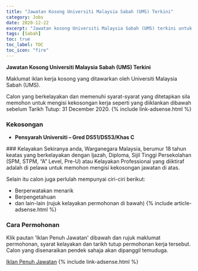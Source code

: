 ```yaml
---
title: "Jawatan Kosong Universiti Malaysia Sabah (UMS) Terkini" 
category: Jobs 
date: 2020-12-22 
excerpt: "Jawatan kosong Universiti Malaysia Sabah (UMS) terkini untuk kekosongan Pensyarah Universiti – Gred DS51/DS53/Khas C" 
tags: [Sabah] 
toc: true 
toc_label: TOC 
toc_icon: "fire" 
--- 
```


**Jawatan Kosong Universiti Malaysia Sabah (UMS) Terkini**

Maklumat iklan kerja kosong yang ditawarkan oleh Universiti Malaysia Sabah (UMS). 

Calon yang berkelayakan dan memenuhi syarat-syarat yang ditetapkan sila memohon untuk mengisi kekosongan kerja seperti yang diiklankan dibawah sebelum Tarikh Tutup: 31 December 2020. 
{% include link-adsense.html %} 
### Kekosongan 
<ul>
<li>
<p><strong>Pensyarah Universiti &#8211; Gred DS51/DS53/Khas C</strong></p>
</li>
</ul> 
### Kelayakan 
Sekiranya anda, Warganegara Malaysia, berumur 18 tahun keatas yang berkelayakan dengan Ijazah, Diploma, Sijil Tinggi Persekolahan (SPM, STPM, “A” Level, Pre-U) atau Kelayakan Professional yang diiktiraf adalah di pelawa untuk memohon mengisi kekosongan jawatan di atas.

Selain itu calon juga perlulah mempunyai ciri-ciri berikut:
- Berperwatakan menarik
- Berpengetahuan
- dan lain-lain (rujuk kelayakan permohonan di bawah) 
{% include article-adsense.html %} 
### Cara Permohonan 
Klik pautan 'Iklan Penuh Jawatan' dibawah dan rujuk maklumat permohonan, syarat kelayakan dan tarikh tutup permohonan kerja tersebut.
Calon yang disenaraikan pendek sahaja akan dipanggil temuduga.

<a href="https://www.ums.edu.my/fpep/New%20Folder%201/Iklan_Jawatan_Pensyarah_FPEP.pdf" class="btn btn--info" target="_blank" rel="nofollow noopenner">Iklan Penuh Jawatan</a> 
{% include link-adsense.html %} 